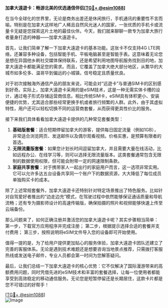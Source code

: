 **加拿大遠遊卡：畅游北美的优选通信伴侣[[TG💪+ @esim1088](https://t.me/s/esim1088)]**

在当今全球化的世界里，无论是商务出差还是休闲旅行，手机通讯的重要性不言而喻。特别是在加拿大这样地广人稀且自然风光迷人的国家，一张优质的手机卡或流量卡无疑是您探索这片土地的最佳伙伴。今天，我们就来聊聊一款专为加拿大旅行者量身打造的神器——加拿大遠遊卡。

首先，让我们简单了解一下加拿大遠遊卡的基本功能。这张卡不仅支持4G LTE网络，还兼容多种设备，包括智能手机、平板电脑甚至是智能手表。这意味着无论您是想在异国他乡刷社交媒体保持联系，还是希望利用地图导航服务找到目的地，加拿大遠遊卡都能满足您的需求。而且，它覆盖了加拿大绝大部分地区，从繁华的大城市如多伦多、温哥华到偏远的小城镇，信号稳定且质量优良。

对于初次接触海外通信产品的朋友来说，可能会对“远遊卡”与普通SIM卡的区别感到好奇。实际上，加拿大遠遊卡采用的是eSIM技术，这是一种无需实体卡槽的设计，通过电子形式存储运营商信息。相比传统SIM卡，eSIM具有体积更小、安装便捷的优势，尤其适合那些经常更换手机或者旅行频繁的人群。此外，由于其虚拟特性，用户还可以轻松切换不同的运营商套餐，从而获得更具性价比的服务。

接下来我们具体看看加拿大遠遊卡提供的几种常见套餐类型：

1. **基础版套餐**：适合短期停留加拿大的游客，提供每日固定流量（例如1GB），非常适合浏览网页、发送邮件以及偶尔观看视频。价格实惠，是预算有限者的首选。
2. **无限流量版套餐**：如果您计划长时间逗留加拿大，并且需要大量在线活动，比如远程办公、在线学习等，则可以选择无限流量版本。这类套餐通常包含无限制的数据使用权限，但可能会附带一定的网速限制条款。
3. **家庭共享套餐**：对于携带家人一起出行的家庭用户而言，这一选项非常实用。它可以允许多达五台设备共享同一个账户下的数据资源，大大降低了每位成员单独购买卡的成本。

除了上述常规套餐外，加拿大遠遊卡还特别针对特定场景推出了特色服务。比如针对自驾爱好者推出的“边走边充”模式，在驾驶过程中依然能够保证通话质量和导航流畅；还有专为摄影师设计的高速传输版，确保拍摄的照片和视频能够快速上传至云端备份。

那么问题来了，如何正确注册并激活您的加拿大遠遊卡呢？其实步骤相当简单：
第一步，下载官方应用程序并完成注册；
第二步，根据提示选择合适的套餐并支付费用；
第三步，按照说明将eSIM文件导入您的设备即可开始使用。

值得一提的是，为了给用户提供更加贴心的服务体验，加拿大遠遊卡团队还建立了完善的客服体系。无论是遇到技术难题还是想要咨询当地景点推荐，只需拨打客服热线或发送电子邮件，专业人员都会第一时间为您解答疑问。

最后，让我们总结一下加拿大遠遊卡的核心优势：它不仅解决了国际漫游带来的高额费用问题，同时凭借先进的eSIM技术和丰富的套餐选择，让每一位使用者都能享受到高效稳定的移动通信服务。无论您是短暂停留还是长期居住，这款卡片都是您不可错过的好帮手！

[[TG💪+ @esim1088](https://t.me/s/esim1088)]  
![Image](https://i.postimg.cc/4NQfJmqS/Snipaste-2025-05-13-00-14-12.png)